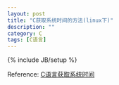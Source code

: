 ```yaml
---
layout: post
title: "C获取系统时间的方法(linux下)"
description: ""
category: C
tags: [C语言]
---
```

{% include JB/setup %}

Reference: [C语言获取系统时间](http://net.pku.edu.cn/~yhf/linux_c/function/04.html)

